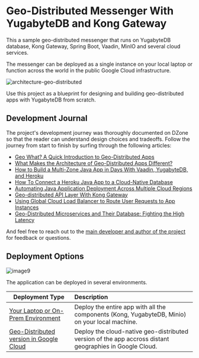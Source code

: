 # Geo-Distributed Messenger With YugabyteDB and Kong Gateway

This a sample geo-distributed messenger that runs on YugabyteDB database, Kong Gateway, Spring Boot, Vaadin, MinIO and several cloud services.   

The messenger can be deployed as a single instance on your local laptop or function across the world in the public Google Cloud infrastructure.

![architecture-geo-distributed](https://user-images.githubusercontent.com/1537233/197904658-1ce99812-bcfd-4de9-b782-41bc677545ba.png)

Use this project as a blueprint for designing and building geo-distributed apps with YugabyteDB from scratch.

## Development Journal

The project's development journey was thoroughly documented on DZone so that the reader can understand design choices and tradeoffs. Follow the journey from start to finish by surfing through the following articles:
* [Geo What? A Quick Introduction to Geo-Distributed Apps](https://dzone.com/articles/geo-what-a-quick-introduction-to-geo-distributed-a)
* [What Makes the Architecture of Geo-Distributed Apps Different?](https://dzone.com/articles/what-makes-the-architecture-of-geo-distributed-app)
* [How to Build a Multi-Zone Java App in Days With Vaadin, YugabyteDB, and Heroku](https://dzone.com/articles/how-to-build-a-multi-zone-java-app-in-days-with-va)
* [How To Connect a Heroku Java App to a Cloud-Native Database](https://dzone.com/articles/how-to-connect-a-heroku-app-to-a-yugabytedb-manage)
* [Automating Java Application Deployment Across Multiple Cloud Regions](https://dzone.com/articles/automating-java-application-deployment-across-mult)
* [Geo-distributed API Layer With Kong Gateway](https://dzone.com/articles/geo-distributed-api-layer-with-kong-gateway)
* [Using Global Cloud Load Balancer to Route User Requests to App Instances](https://dzone.com/articles/using-global-cloud-load-balancer-to-route-user-req)
* [Geo-Distributed Microservices and Their Database: Fighting the High Latency](https://dzone.com/articles/geo-distributed-microservices-and-their-database-f)

And feel free to reach out to the [main developer and author of the project](https://twitter.com/denismagda) for feedback or questions.

## Deployment Options

![image9](https://user-images.githubusercontent.com/1537233/197895210-5052d681-cd8e-45b2-a621-429b05bce682.png)

The application can be deployed in several environments.

| Deployment Type    | Description   |         
| ------------------ |:--------------|
| [Your Laptop or On-Prem Environment](local_deployment.md)        | Deploy the entire app with all the components (Kong, YugabyteDB, Minio) on your local machine.|
| [Geo-Distributed version in Google Cloud](gcloud_deployment.md)       | Deploy the cloud-native geo-distributed version of the app accross distant geographies in Google Cloud.|

